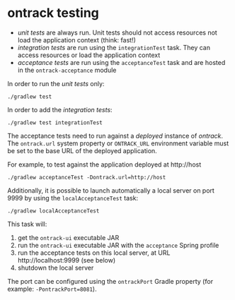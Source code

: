 ontrack testing
===============

* _unit tests_ are always run. Unit tests should not access resources not load the application context (think: fast!)
* _integration tests_ are run using the `integrationTest` task. They can access resources or load the application context
* _acceptance tests_ are run using the `acceptanceTest` task and are hosted in the `ontrack-acceptance`
module

In order to run the _unit tests_ only:

    ./gradlew test
    
In order to add the _integration tests_:

    ./gradlew test integrationTest
    
The acceptance tests need to run against a _deployed_ instance of _ontrack_. The `ontrack.url` system property or
`ONTRACK_URL` environment variable must be set to the base URL of the deployed application.

For example, to test against the application deployed at http://host

    ./gradlew acceptanceTest -Dontrack.url=http://host
    
Additionally, it is possible to launch automatically a local server on port 9999 by using the 
`localAcceptanceTest` task:
 
    ./gradlew localAcceptanceTest

This task will:

1. get the `ontrack-ui` executable JAR
1. run the `ontrack-ui` executable JAR with the `acceptance` Spring profile
1. run the acceptance tests on this local server, at URL http://localhost:9999 (see below)
1. shutdown the local server

The port can be configured using the `ontrackPort` Gradle property (for example: `-PontrackPort=8081`).
